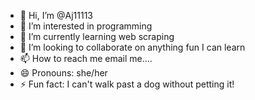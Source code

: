 - 👋 Hi, I’m @Aj11113
- 👀 I’m interested in programming 
- 🌱 I’m currently learning web scraping
- 💞️ I’m looking to collaborate on anything fun I can learn
- 📫 How to reach me email me....
- 😄 Pronouns: she/her
- ⚡ Fun fact: I can't walk past a dog without petting it!

<!---
Aj11113/Aj11113 is a ✨ special ✨ repository because its `README.md` (this file) appears on your GitHub profile.
You can click the Preview link to take a look at your changes.
--->

